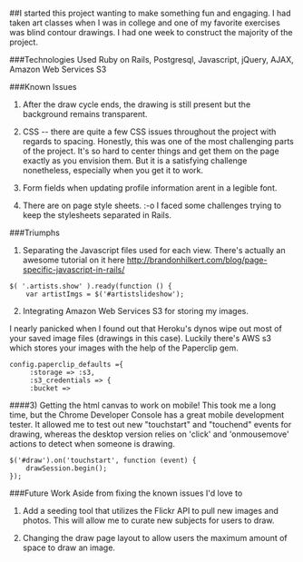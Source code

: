 

##I started this project wanting to make something fun and engaging. I had taken art classes when I was in college and one of my favorite exercises was blind contour drawings. I had one week to construct the majority of the project.

###Technologies Used
Ruby on Rails, Postgresql, Javascript, jQuery, AJAX, Amazon Web Services S3

###Known Issues

1) After the draw cycle ends, the drawing is still present but the background remains transparent. 

2) CSS -- there are quite a few CSS issues throughout the project with regards to spacing. Honestly, this was one of the most challenging parts of the project. It's so hard to center things and get them on the page exactly as you envision them. But it is a satisfying challenge nonetheless, especially when you get it to work. 

3) Form fields when updating profile information arent in a legible font.

4) There are on page style sheets. :-o I faced some challenges trying to keep the stylesheets separated in Rails. 


###Triumphs

1) Separating the Javascript files used for each view. There's actually an awesome tutorial on it here 
http://brandonhilkert.com/blog/page-specific-javascript-in-rails/

```
$( '.artists.show' ).ready(function () {
	var artistImgs = $('#artistslideshow');

```


2) Integrating Amazon Web Services S3 for storing my images.

I nearly panicked when I found out that Heroku's dynos wipe out most of your saved image files (drawings in this case). Luckily there's AWS s3 which stores your images with the help of the Paperclip gem. 

```
config.paperclip_defaults ={
     :storage => :s3,
     :s3_credentials => {
     :bucket =>

```

####3) Getting the html canvas to work on mobile! 
This took me a long time, but the Chrome Developer Console has a great mobile development tester. It allowed me to test out new "touchstart" and "touchend" events for drawing, whereas the desktop version relies on 'click' and 'onmousemove' actions to detect when someone is drawing. 
```
$('#draw').on('touchstart', function (event) {
	drawSession.begin();
});
```

###Future Work
Aside from fixing the known issues I'd love to

1) Add a seeding tool that utilizes the Flickr API to pull new images and photos. This will allow me to curate new subjects for users to draw.

2) Changing the draw page layout to allow users the maximum amount of space to draw an image. 
